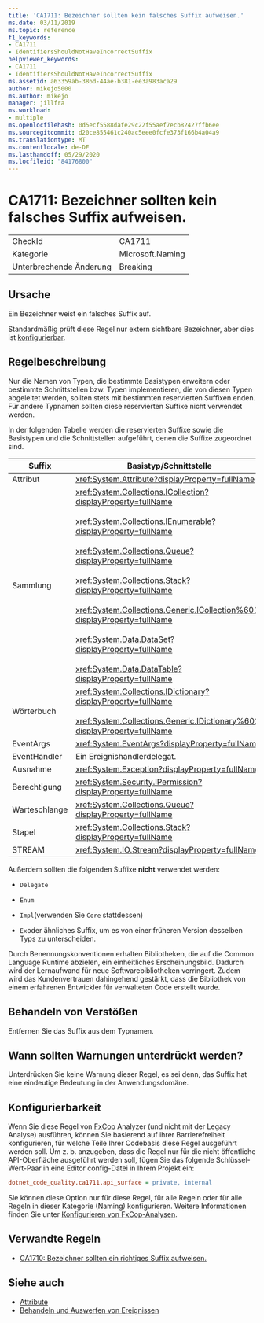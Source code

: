 ```yaml
---
title: 'CA1711: Bezeichner sollten kein falsches Suffix aufweisen.'
ms.date: 03/11/2019
ms.topic: reference
f1_keywords:
- CA1711
- IdentifiersShouldNotHaveIncorrectSuffix
helpviewer_keywords:
- CA1711
- IdentifiersShouldNotHaveIncorrectSuffix
ms.assetid: a63359ab-386d-44ae-b381-ee3a983aca29
author: mikejo5000
ms.author: mikejo
manager: jillfra
ms.workload:
- multiple
ms.openlocfilehash: 0d5ecf5588dafe29c22f55aef7ecb82427ffb6ee
ms.sourcegitcommit: d20ce855461c240ac5eee0fcfe373f166b4a04a9
ms.translationtype: MT
ms.contentlocale: de-DE
ms.lasthandoff: 05/29/2020
ms.locfileid: "84176800"
---
```

# <a name="ca1711-identifiers-should-not-have-incorrect-suffix"></a>CA1711: Bezeichner sollten kein falsches Suffix aufweisen.

|||
|-|-|
|CheckId|CA1711|
|Kategorie|Microsoft.Naming|
|Unterbrechende Änderung|Breaking|

## <a name="cause"></a>Ursache

Ein Bezeichner weist ein falsches Suffix auf.

Standardmäßig prüft diese Regel nur extern sichtbare Bezeichner, aber dies ist [konfigurierbar](#configurability).

## <a name="rule-description"></a>Regelbeschreibung

Nur die Namen von Typen, die bestimmte Basistypen erweitern oder bestimmte Schnittstellen bzw. Typen implementieren, die von diesen Typen abgeleitet werden, sollten stets mit bestimmten reservierten Suffixen enden. Für andere Typnamen sollten diese reservierten Suffixe nicht verwendet werden.

In der folgenden Tabelle werden die reservierten Suffixe sowie die Basistypen und die Schnittstellen aufgeführt, denen die Suffixe zugeordnet sind.

|Suffix|Basistyp/Schnittstelle|
|------------|--------------------------|
|Attribut|<xref:System.Attribute?displayProperty=fullName>|
|Sammlung|<xref:System.Collections.ICollection?displayProperty=fullName><br /><br /> <xref:System.Collections.IEnumerable?displayProperty=fullName><br /><br /> <xref:System.Collections.Queue?displayProperty=fullName><br /><br /> <xref:System.Collections.Stack?displayProperty=fullName><br /><br /> <xref:System.Collections.Generic.ICollection%601?displayProperty=fullName><br /><br /> <xref:System.Data.DataSet?displayProperty=fullName><br /><br /> <xref:System.Data.DataTable?displayProperty=fullName>|
|Wörterbuch|<xref:System.Collections.IDictionary?displayProperty=fullName><br /><br /> <xref:System.Collections.Generic.IDictionary%602?displayProperty=fullName>|
|EventArgs|<xref:System.EventArgs?displayProperty=fullName>|
|EventHandler|Ein Ereignishandlerdelegat.|
|Ausnahme|<xref:System.Exception?displayProperty=fullName>|
|Berechtigung|<xref:System.Security.IPermission?displayProperty=fullName>|
|Warteschlange|<xref:System.Collections.Queue?displayProperty=fullName>|
|Stapel|<xref:System.Collections.Stack?displayProperty=fullName>|
|STREAM|<xref:System.IO.Stream?displayProperty=fullName>|

Außerdem sollten die folgenden Suffixe **nicht** verwendet werden:

- `Delegate`

- `Enum`

- `Impl`(verwenden Sie `Core` stattdessen)

- `Ex`oder ähnliches Suffix, um es von einer früheren Version desselben Typs zu unterscheiden.

Durch Benennungskonventionen erhalten Bibliotheken, die auf die Common Language Runtime abzielen, ein einheitliches Erscheinungsbild. Dadurch wird der Lernaufwand für neue Softwarebibliotheken verringert. Zudem wird das Kundenvertrauen dahingehend gestärkt, dass die Bibliothek von einem erfahrenen Entwickler für verwalteten Code erstellt wurde.

## <a name="how-to-fix-violations"></a>Behandeln von Verstößen

Entfernen Sie das Suffix aus dem Typnamen.

## <a name="when-to-suppress-warnings"></a>Wann sollten Warnungen unterdrückt werden?

Unterdrücken Sie keine Warnung dieser Regel, es sei denn, das Suffix hat eine eindeutige Bedeutung in der Anwendungsdomäne.

## <a name="configurability"></a>Konfigurierbarkeit

Wenn Sie diese Regel von [FxCop](install-fxcop-analyzers.md) Analyzer (und nicht mit der Legacy Analyse) ausführen, können Sie basierend auf ihrer Barrierefreiheit konfigurieren, für welche Teile Ihrer Codebasis diese Regel ausgeführt werden soll. Um z. b. anzugeben, dass die Regel nur für die nicht öffentliche API-Oberfläche ausgeführt werden soll, fügen Sie das folgende Schlüssel-Wert-Paar in eine Editor config-Datei in Ihrem Projekt ein:

```ini
dotnet_code_quality.ca1711.api_surface = private, internal
```

Sie können diese Option nur für diese Regel, für alle Regeln oder für alle Regeln in dieser Kategorie (Naming) konfigurieren. Weitere Informationen finden Sie unter [Konfigurieren von FxCop-Analysen](configure-fxcop-analyzers.md).

## <a name="related-rules"></a>Verwandte Regeln

- [CA1710: Bezeichner sollten ein richtiges Suffix aufweisen.](../code-quality/ca1710.md)

## <a name="see-also"></a>Siehe auch

- [Attribute](/dotnet/standard/design-guidelines/attributes)
- [Behandeln und Auswerfen von Ereignissen](/dotnet/standard/events/index)
